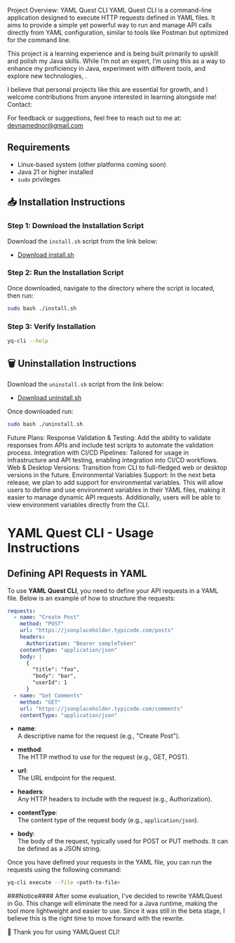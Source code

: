 Project Overview: YAML Quest CLI
YAML Quest CLI is a command-line application designed to execute HTTP requests defined in YAML files. It aims to provide a simple yet powerful way to run and manage API calls directly from YAML configuration, similar to tools like Postman but optimized for the command line.

This project is a learning experience and is being built primarily to upskill and polish my Java skills. While I’m not an expert, I’m using this as a way to enhance my proficiency in Java, experiment with different tools, and explore new technologies, .

I believe that personal projects like this are essential for growth, and I welcome contributions from anyone interested in learning alongside me!
Contact:

For feedback or suggestions, feel free to reach out to me at:
devnamednor@gmail.com

## Requirements

- Linux-based system (other platforms coming soon)
- Java 21 or higher installed
- `sudo` privileges

## 📥 Installation Instructions

### Step 1: Download the Installation Script

Download the `install.sh` script from the link below:

- [Download install.sh](https://github.com/nor-codes/yamlquest/releases/download/v1.0.0-beta.1/install.sh)

### Step 2: Run the Installation Script

Once downloaded, navigate to the directory where the script is located, then run:

```bash
sudo bash ./install.sh
```

### Step 3: Verify Installation

```bash
yq-cli --help
```

## 🗑️ Uninstallation Instructions

Download the `uninstall.sh` script from the link below:

- [Download uninstall.sh](https://github.com/nor-codes/yamlquest/releases/download/v1.0.0-beta.1/uninstall.sh)

Once downloaded run:
```bash
sudo bash ./uninstall.sh
```

Future Plans:
Response Validation & Testing: Add the ability to validate responses from APIs and include test scripts to automate the validation process.
Integration with CI/CD Pipelines: Tailored for usage in infrastructure and API testing, enabling integration into CI/CD workflows.
Web & Desktop Versions: Transition from CLI to full-fledged web or desktop versions in the future.
Environmental Variables Support: In the next beta release, we plan to add support for environmental variables. This will allow users to define and use environment variables in their YAML files, making it easier to manage dynamic API requests. Additionally, users will be able to view environment variables directly from the CLI.


# YAML Quest CLI - Usage Instructions

## Defining API Requests in YAML

To use **YAML Quest CLI**, you need to define your API requests in a YAML file. Below is an example of how to structure the requests:

```yaml
requests:
  - name: "Create Post"
    method: "POST"
    url: "https://jsonplaceholder.typicode.com/posts"
    headers:
      Authorization: "Bearer sampleToken"
    contentType: "application/json"
    body: |
      {
        "title": "foo",
        "body": "bar",
        "userId": 1
      }
  - name: "Get Comments"
    method: "GET"
    url: "https://jsonplaceholder.typicode.com/comments"
    contentType: "application/json"
```

- **name**:  
  A descriptive name for the request (e.g., "Create Post").

- **method**:  
  The HTTP method to use for the request (e.g., GET, POST).

- **url**:  
  The URL endpoint for the request.

- **headers**:  
  Any HTTP headers to include with the request (e.g., Authorization).

- **contentType**:  
  The content type of the request body (e.g., `application/json`).

- **body**:  
  The body of the request, typically used for POST or PUT methods. It can be defined as a JSON string.

Once you have defined your requests in the YAML file, you can run the requests using the following command:
```bash
yq-cli execute --file <path-to-file>
```
###Notice####
After some evaluation, I've decided to rewrite YAMLQuest in Go. This change will eliminate the need for a Java runtime, making the tool more lightweight and easier to use. Since it was still in the beta stage, I believe this is the right time to move forward with the rewrite.

🎉 Thank you for using YAMLQuest CLI!

